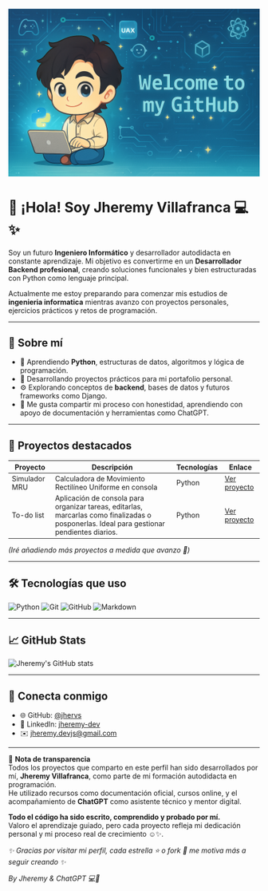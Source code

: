 <!-- 💻✨ Bienvenido a mi mundo de programación ✨💻 -->

<p align="center">
  <img src="GitHub.png" alt="Banner de bienvenida" />
</p>

# 👋 ¡Hola! Soy Jheremy Villafranca 💻✨

Soy un futuro **Ingeniero Informático** y desarrollador autodidacta en constante aprendizaje. Mi objetivo es convertirme en un **Desarrollador Backend profesional**, creando soluciones 
funcionales y bien estructuradas con Python como lenguaje principal.

Actualmente me estoy preparando para comenzar mis estudios de **ingenieria informatica** mientras avanzo con proyectos personales, 
ejercicios prácticos y retos de programación.

---

## 🧠 Sobre mí

- 🎯 Aprendiendo **Python**, estructuras de datos, algoritmos y lógica de programación.
- 🧩 Desarrollando proyectos prácticos para mi portafolio personal.
- ⚙️ Explorando conceptos de **backend**, bases de datos y futuros frameworks como Django.
- 💬 Me gusta compartir mi proceso con honestidad, aprendiendo con apoyo de documentación y herramientas como ChatGPT.

---

## 🧩 Proyectos destacados

| Proyecto        | Descripción                                                  | Tecnologías | Enlace |
|----------------|--------------------------------------------------------------|-------------|--------|
| Simulador MRU  | Calculadora de Movimiento Rectilíneo Uniforme en consola     | Python      | [Ver proyecto](https://github.com/jhervs/jheremy-portafolio/tree/master/simulador_mru) |
| To-do list      | Aplicación de consola para organizar tareas, editarlas, marcarlas como finalizadas o posponerlas. Ideal para gestionar pendientes diarios. | Python      | [Ver proyecto](https://github.com/jhervs/jheremy_portafolio/tree/master/to_do_list) |

*(Iré añadiendo más proyectos a medida que avanzo 💪)*

---

## 🛠️ Tecnologías que uso

![Python](https://img.shields.io/badge/Python-3776AB?style=for-the-badge&logo=python&logoColor=white)
![Git](https://img.shields.io/badge/Git-F05032?style=for-the-badge&logo=git&logoColor=white)
![GitHub](https://img.shields.io/badge/GitHub-181717?style=for-the-badge&logo=github&logoColor=white)
![Markdown](https://img.shields.io/badge/Markdown-000000?style=for-the-badge&logo=markdown&logoColor=white)

---

## 📈 GitHub Stats

![Jheremy's GitHub stats](https://github-readme-stats.vercel.app/api?username=jhervs&show_icons=true&theme=radical)

---

## 🤝 Conecta conmigo

- 🌐 GitHub: [@jhervs](https://github.com/jhervs)
- 💼 LinkedIn: [jheremy-dev](https://www.linkedin.com/in/jheremy-dev/)
- ✉️ jheremy.devjs@gmail.com

---

💬 **Nota de transparencia**  
Todos los proyectos que comparto en este perfil han sido desarrollados por mí, **Jheremy Villafranca**, como parte de mi formación autodidacta en programación.  
He utilizado recursos como documentación oficial, cursos online, y el acompañamiento de **ChatGPT** como asistente técnico y mentor digital.

**Todo el código ha sido escrito, comprendido y probado por mí.**  
Valoro el aprendizaje guiado, pero cada proyecto refleja mi dedicación personal y mi proceso real de crecimiento ☺️✨.


_✨ Gracias por visitar mi perfil, cada estrella ⭐️ o fork 🍴 me motiva más a seguir creando ✨_

_By Jheremy & ChatGPT 💻🩵_
